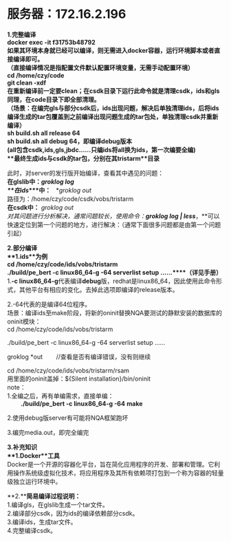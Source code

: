 # 服务器：172.16.2.196
 
**1.****完整编译**  
**docker exec -it f31753b48792**  
如果其环境本身就已经可以编译，则无需进入docker容器，运行环境脚本或者直接编译即可。  
（直接编译情况是指配置文件默认配置环境变量，无需手动配置环境）  
**cd /home/czy/code**  
**git clean -xdf**    
在重新编译前一定要clean；在csdk目录下运行此命令就是清理csdk，ids和gls同理，在code目录下即全部清理。  
（场景：在编完gls与部分csdk后，ids出现问题，解决后单独清理ids，后将ids编译生成的tar包覆盖到之前编译出现问题生成的tar包处，单独清理csdk并重新编译）  
**sh build.sh all release 64**         
sh build.sh all debug 64，即编译debug版本  
(all包含csdk,ids,gls,jbdc......只编ids将all换为ids，第一次编要全编)  
**最终生成****ids****与****csdk****的****tar****包，分别在其****tristarm****目录**
 
此时，对server的发行版开始编译，查看其中遇见的问题：  
**在****glslib****中：****groklog *log**  
**在****ids****中：**   **groklog *out**  
路径为：/home/czy/code/csdk/vobs/tristarm  
**在****csdk****中：** **groklog *out**  
对其问题进行分析解决，通常问题较长，使用命令：**groklog *log | less****，**可以快速定位到第一个问题的地方，进行解决：（通常下面很多问题都是由第一个问题引起）
   

**2.****部分编译**  
**1.ids****为例**  
**cd /home/czy/code/ids/vobs/tristarm**  
**./build/pe_bert -c linux86_64-g -64 serverlist setup ......****（详见手册）**  
1.**-c linux86_64-g**代表编译**debug**版，redhat是linux86_64，因此使用此命令形式，其他平台有相应的变化。去掉此选项即编译的release版本。
 
2.-64代表的是编译64位程序。  
场景：编译ids至make阶段，将新的oninit替换NQA要测试的静默安装的数据库的oninit模块：  
cd /home/czy/code/ids/vobs/tristarm
 
./build/pe_bert -c linux86_64-g -64 serverlist setup ......
 
groklog *out        //查看是否有编译错误，没有则继续
 
cd /home/czy/code/ids/vobs/tristarm/rsam  
用里面的oninit盖掉：${Silent installation}/bin/oninit  
note：  
1.全编之后，再有单编需求，直接单编：  
        **./build/pe_bert -c linux86_64-g -64** **make**
 
2.使用debug版server有可能将NQA框架跑坏
 
3.编完media.out，即完全编完
   

**3.****补充知识**  
**1.Docker****工具**  
Docker是一个开源的容器化平台，旨在简化应用程序的开发、部署和管理。它利用操作系统级虚拟化技术，将应用程序及其所有依赖项打包到一个称为容器的轻量级独立运行环境中。
 
**2.****简易编译过程说明：**  
1.编译gls，在glslib生成一个tar文件。  
2.编译部分csdk，因为ids的编译依赖部分csdk。  
3.编译ids，生成tar文件。  
4.完整编译csdk。